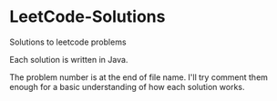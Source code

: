 # LeetCode-Solutions
Solutions to leetcode problems 

Each solution is written in Java.

The problem number is at the end of file name.
I'll try comment them enough for a basic understanding of how each solution works.

